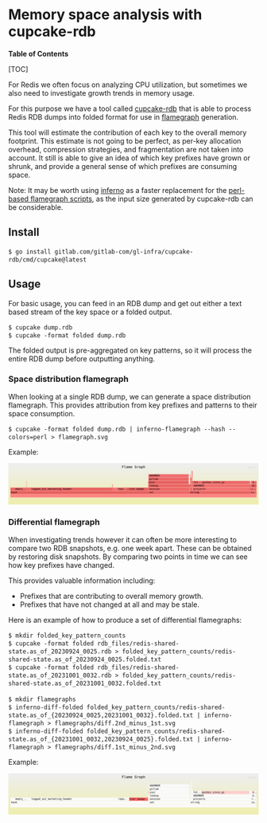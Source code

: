 # Memory space analysis with cupcake-rdb

**Table of Contents**

[TOC]

For Redis we often focus on analyzing CPU utilization, but sometimes we also need to investigate growth trends in memory usage.

For this purpose we have a tool called [cupcake-rdb](https://gitlab.com/gitlab-com/gl-infra/cupcake-rdb) that is able to process Redis RDB dumps into folded format for use in [flamegraph](https://www.brendangregg.com/flamegraphs.html) generation.

This tool will estimate the contribution of each key to the overall memory footprint. This estimate is not going to be perfect, as per-key allocation overhead, compression strategies, and fragmentation are not taken into account. It still is able to give an idea of which key prefixes have grown or shrunk, and provide a general sense of which prefixes are consuming space.

Note: It may be worth using [inferno](https://github.com/jonhoo/inferno) as a faster replacement for the [perl-based flamegraph scripts](https://github.com/brendangregg/FlameGraph), as the input size generated by cupcake-rdb can be considerable.

## Install

```shell
$ go install gitlab.com/gitlab-com/gl-infra/cupcake-rdb/cmd/cupcake@latest
```

## Usage

For basic usage, you can feed in an RDB dump and get out either a text based stream of the key space or a folded output.

```shell
$ cupcake dump.rdb
$ cupcake -format folded dump.rdb
```

The folded output is pre-aggregated on key patterns, so it will process the entire RDB dump before outputting anything.

### Space distribution flamegraph

When looking at a single RDB dump, we can generate a space distribution flamegraph. This provides attribution from key prefixes and patterns to their space consumption.

```shell
$ cupcake -format folded dump.rdb | inferno-flamegraph --hash --colors=perl > flamegraph.svg
```

Example:

![space distribution flamegraph](img/flamegraph.svg)

### Differential flamegraph

When investigating trends however it can often be more interesting to compare two RDB snapshots, e.g. one week apart. These can be obtained by restoring disk snapshots. By comparing two points in time we can see how key prefixes have changed.

This provides valuable information including:

- Prefixes that are contributing to overall memory growth.
- Prefixes that have not changed at all and may be stale.

Here is an example of how to produce a set of differential flamegraphs:

```shell
$ mkdir folded_key_pattern_counts
$ cupcake -format folded rdb_files/redis-shared-state.as_of_20230924_0025.rdb > folded_key_pattern_counts/redis-shared-state.as_of_20230924_0025.folded.txt
$ cupcake -format folded rdb_files/redis-shared-state.as_of_20231001_0032.rdb > folded_key_pattern_counts/redis-shared-state.as_of_20231001_0032.folded.txt

$ mkdir flamegraphs
$ inferno-diff-folded folded_key_pattern_counts/redis-shared-state.as_of_{20230924_0025,20231001_0032}.folded.txt | inferno-flamegraph > flamegraphs/diff.2nd_minus_1st.svg
$ inferno-diff-folded folded_key_pattern_counts/redis-shared-state.as_of_{20231001_0032,20230924_0025}.folded.txt | inferno-flamegraph > flamegraphs/diff.1st_minus_2nd.svg
```

Example:

![space distribution flamegraph](img/diff.2nd_minus_1st.svg)
